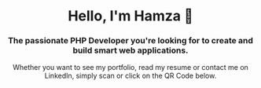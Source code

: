 <h1 align="center">Hello, I'm Hamza 👋</h1>
<h3 align="center">The passionate PHP Developer you're looking for to create and build smart web applications.</h3>
<p align="center"> Whether you want to see my portfolio, read my resume or contact me on LinkedIn, simply scan or click on the QR Code below. </p>
<p align="center"> 
  <a href="https://linktr.ee/16h16" target="_blank"><img src="https://zupimages.net/up/22/47/pqaw.png" alt="" /></a>
</p>
